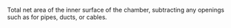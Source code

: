 ﻿Total net area of the inner surface of the chamber, subtracting any openings such as for pipes, ducts, or cables.
